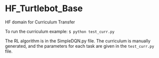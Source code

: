 # HF_Turtlebot_Base
HF domain for Curriculum Transfer


To run the curriculum example: `$ python test_curr.py`

The RL algorithm is in the SimpleDQN.py file. 
The curriculum is manually generated, and the parameters for each task are given in the `test_curr.py` file. 
